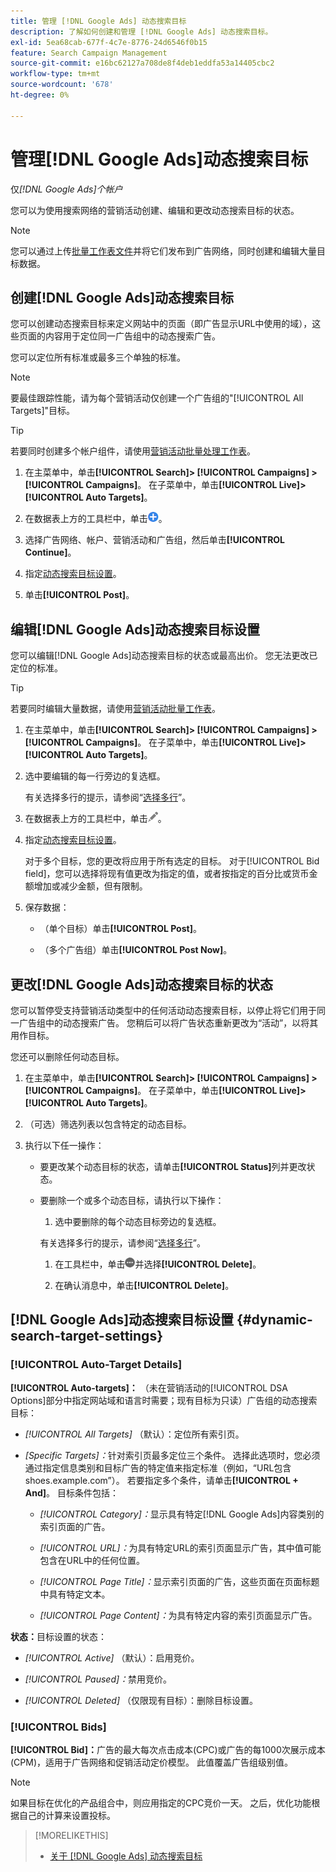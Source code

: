 ```yaml
---
title: 管理 [!DNL Google Ads] 动态搜索目标
description: 了解如何创建和管理 [!DNL Google Ads] 动态搜索目标。
exl-id: 5ea68cab-677f-4c7e-8776-24d6546f0b15
feature: Search Campaign Management
source-git-commit: e16bc62127a708de8f4deb1eddfa53a14405cbc2
workflow-type: tm+mt
source-wordcount: '678'
ht-degree: 0%

---
```


# 管理[!DNL Google Ads]动态搜索目标

仅&#x200B;*[!DNL Google Ads]个帐户*

您可以为使用搜索网络的营销活动创建、编辑和更改动态搜索目标的状态。

>[!NOTE]
>
>您可以通过上传[批量工作表文件](/help/search-social-commerce/campaign-management/bulksheets/bulksheet-about.md)并将它们发布到广告网络，同时创建和编辑大量目标数据。

## 创建[!DNL Google Ads]动态搜索目标

您可以创建动态搜索目标来定义网站中的页面（即广告显示URL中使用的域），这些页面的内容用于定位同一广告组中的动态搜索广告。

您可以定位所有标准或最多三个单独的标准。

>[!NOTE]
>
>要最佳跟踪性能，请为每个营销活动仅创建一个广告组的&quot;[!UICONTROL All Targets]&quot;目标。

>[!TIP]
>
>若要同时创建多个帐户组件，请使用[营销活动批量处理工作表](/help/search-social-commerce/campaign-management/bulksheets/bulksheet-about.md)。

1. 在主菜单中，单击&#x200B;**[!UICONTROL Search]> [!UICONTROL Campaigns] >[!UICONTROL Campaigns]**。 在子菜单中，单击&#x200B;**[!UICONTROL Live]>[!UICONTROL Auto Targets]**。

1. 在数据表上方的工具栏中，单击![创建](/help/search-social-commerce/assets/add.png "创建")。

1. 选择广告网络、帐户、营销活动和广告组，然后单击&#x200B;**[!UICONTROL Continue]**。

1. 指定[动态搜索目标设置](#dynamic-search-target-settings)。

1. 单击&#x200B;**[!UICONTROL Post]**。

## 编辑[!DNL Google Ads]动态搜索目标设置

您可以编辑[!DNL Google Ads]动态搜索目标的状态或最高出价。 您无法更改已定位的标准。

>[!TIP]
>
>若要同时编辑大量数据，请使用[营销活动批量工作表](/help/search-social-commerce/campaign-management/bulksheets/bulksheet-about.md)。

1. 在主菜单中，单击&#x200B;**[!UICONTROL Search]> [!UICONTROL Campaigns] >[!UICONTROL Campaigns]**。 在子菜单中，单击&#x200B;**[!UICONTROL Live]>[!UICONTROL Auto Targets]**。

1. 选中要编辑的每一行旁边的复选框。

   有关选择多行的提示，请参阅“[选择多行](/help/search-social-commerce/common-tasks/navigation-editing-selection/multiple-rows-select.md)”。

1. 在数据表上方的工具栏中，单击![编辑](/help/search-social-commerce/assets/edit.png "编辑")。

1. 指定[动态搜索目标设置](#dynamic-search-target-settings)。

   对于多个目标，您的更改将应用于所有选定的目标。 对于[!UICONTROL Bid field]，您可以选择将现有值更改为指定的值，或者按指定的百分比或货币金额增加或减少金额，但有限制。

1. 保存数据：

   * （单个目标）单击&#x200B;**[!UICONTROL Post]**。

   * （多个广告组）单击&#x200B;**[!UICONTROL Post Now]**。

## 更改[!DNL Google Ads]动态搜索目标的状态

您可以暂停受支持营销活动类型中的任何活动动态搜索目标，以停止将它们用于同一广告组中的动态搜索广告。 您稍后可以将广告状态重新更改为“活动”，以将其用作目标。

您还可以删除任何动态目标。

1. 在主菜单中，单击&#x200B;**[!UICONTROL Search]> [!UICONTROL Campaigns] >[!UICONTROL Campaigns]**。 在子菜单中，单击&#x200B;**[!UICONTROL Live]>[!UICONTROL Auto Targets]**。

1. （可选）筛选列表以包含特定的动态目标。

1. 执行以下任一操作：

   * 要更改某个动态目标的状态，请单击&#x200B;**[!UICONTROL Status]**&#x200B;列并更改状态。

   * 要删除一个或多个动态目标，请执行以下操作：

      1. 选中要删除的每个动态目标旁边的复选框。

     有关选择多行的提示，请参阅“[选择多行](/help/search-social-commerce/common-tasks/navigation-editing-selection/multiple-rows-select.md)”。

      1. 在工具栏中，单击![更多](/help/search-social-commerce/assets/more.png "更多")并选择&#x200B;**[!UICONTROL Delete]**。

      1. 在确认消息中，单击&#x200B;**[!UICONTROL Delete]**。

## [!DNL Google Ads]动态搜索目标设置 {#dynamic-search-target-settings}

### [!UICONTROL Auto-Target Details]

**[!UICONTROL Auto-targets]：** （未在营销活动的[!UICONTROL DSA Options]部分中指定网站域和语言时需要；现有目标为只读）广告组的动态搜索目标：

* *[!UICONTROL All Targets]* （默认）：定位所有索引页。

* *\[Specific Targets\]：*&#x200B;针对索引页最多定位三个条件。 选择此选项时，您必须通过指定信息类别和目标广告的特定值来指定标准（例如，“URL包含shoes.example.com”）。 若要指定多个条件，请单击&#x200B;**[!UICONTROL + And]**。 目标条件包括：

   * *[!UICONTROL Category]：*&#x200B;显示具有特定[!DNL Google Ads]内容类别的索引页面的广告。

   * *[!UICONTROL URL]：*&#x200B;为具有特定URL的索引页面显示广告，其中值可能包含在URL中的任何位置。

   * *[!UICONTROL Page Title]：*&#x200B;显示索引页面的广告，这些页面在页面标题中具有特定文本。

   * *[!UICONTROL Page Content]：*&#x200B;为具有特定内容的索引页面显示广告。

**状态：**&#x200B;目标设置的状态：

* *[!UICONTROL Active]* （默认）：启用竞价。

* *[!UICONTROL Paused]：*&#x200B;禁用竞价。

* *[!UICONTROL Deleted]* （仅限现有目标）：删除目标设置。

### [!UICONTROL Bids]

**[!UICONTROL Bid]：**&#x200B;广告的最大每次点击成本(CPC)或广告的每1000次展示成本(CPM)，适用于广告网络和促销活动定价模型。 此值覆盖广告组级别值。

>[!NOTE]
>
>如果目标在优化的产品组合中，则应用指定的CPC竞价一天。 之后，优化功能根据自己的计算来设置投标。

>[!MORELIKETHIS]
>
>* [关于 [!DNL Google Ads] 动态搜索目标](dynamic-search-target-about.md)
